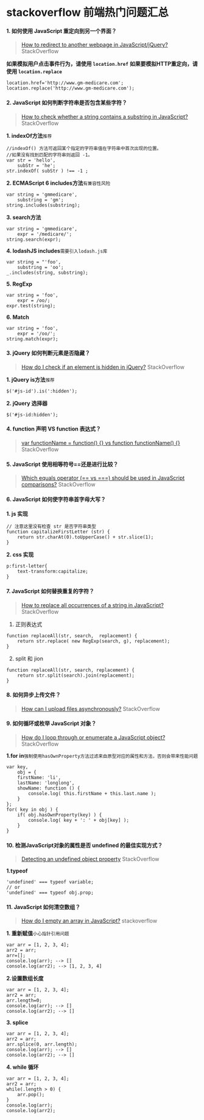 # stackoverflow 前端热门问题汇总

#### 1. 如何使用 JavaScript 重定向到另一个界面？

>[How to redirect to another webpage in JavaScript/jQuery?](https://stackoverflow.com/questions/503093/how-to-redirect-to-another-webpage-in-javascript-jquery)
> StackOverflow

**如果模拟用户点击事件行为，请使用  `location.href`** 
**如果要模拟HTTP重定向，请使用 `location.replace`** 

```
location.href='http://www.gm-medicare.com';
location.replace('http://www.gm-medicare.com');
```

#### 2. JavaScript 如何判断字符串是否包含某些字符？

>[How to check whether a string contains a substring in JavaScript?](https://stackoverflow.com/questions/1789945/how-to-check-whether-a-string-contains-a-substring-in-javascript)
>StackOverflow

**1. indexOf方法**`推荐` 
```
//indexOf() 方法可返回某个指定的字符串值在字符串中首次出现的位置。
//如果没有找到匹配的字符串则返回 -1。
var str = 'hello',
	subStr = 'he';
str.indexOf( subStr ) !== -1 ;
```
**2. ECMAScript 6 includes方法**`有兼容性风险` 
```
var string = 'gmmedicare',
    substring = 'gm';
string.includes(substring);
```
**3. search方法** 
```
var string = 'gmmedicare',
    expr = '/medicare/';
string.search(expr);
```
**4. lodashJS includes**`需要引入lodash.js库`
```
var string = "'foo',
    substring = 'oo';
_.includes(string, substring);
```
**5. RegExp**
```
var string = 'foo',
    expr = /oo/;  
expr.test(string);
```
**6. Match**
```
var string = 'foo',
    expr = '/oo/';
string.match(expr);
```
#### 3. jQuery 如何判断元素是否隐藏？

> [How do I check if an element is hidden in jQuery?](https://stackoverflow.com/questions/178325/how-do-i-check-if-an-element-is-hidden-in-jquery)
> StackOverflow

**1.  jQuery is方法**`推荐`
```
$('#js-id').is(':hidden');
```
**2.  jQuery 选择器**
```
$('#js-id:hidden');
```
#### 4. function 声明 VS function 表达式？

> [var functionName = function() {} vs function functionName() {}](https://stackoverflow.com/questions/336859/var-functionname-function-vs-function-functionname)
> StackOverflow

#### 5. JavaScript 使用相等符号==还是进行比较？

> [Which equals operator (== vs ===) should be used in JavaScript comparisons?](https://stackoverflow.com/questions/359494/which-equals-operator-vs-should-be-used-in-javascript-comparisons)
> StackOverflow

#### 6. JavaScript 如何使字符串首字母大写？

**1. js 实现**

```
// 注意这里没有检查 str 是否字符串类型
function capitalizeFirstLetter (str) {
	return str.charAt(0).toUpperCase() + str.slice(1);
}
```
**2. css 实现**

```
p:first-letter{
	text-transform:capitalize;
}
```

#### 7. JavaScript 如何替换重复的字符？

> [How to replace all occurrences of a string in JavaScript?](https://stackoverflow.com/questions/1144783/how-to-replace-all-occurrences-of-a-string-in-javascript)
> StackOverflow

1. 正则表达式

```
function replaceAll(str, search,  replacement) {
	return str.replace( new RegExp(search, g), replacement); 
}
```
2. split 和 jion 
```
function replaceAll(str, search, replacement) {
	return str.split(search).join(replacement); 
}
```
#### 8. 如何异步上传文件？

> [How can I upload files asynchronously?](https://stackoverflow.com/questions/166221/how-can-i-upload-files-asynchronously)
> StackOverflow

#### 9. 如何循环或枚举 JavaScript 对象？

> [How do I loop through or enumerate a JavaScript object?](https://stackoverflow.com/questions/684672/how-do-i-loop-through-or-enumerate-a-javascript-object)
> StackOverflow

**1.for in**`强制使用hasOwnProperty方法过滤来自原型对应的属性和方法，否则会带来性能问题`
```
var key,
    obj = {
	firstName: 'li',
	lastName: 'longlong',
	showName: function () {
		console.log( this.firstName + this.last.name );
	}	
};
for( key in obj ) {
	if( obj.hasOwnProperty(key) ) {
		console.log( key + ': ' + obj[key] );
	}
}
```
#### 10. 检测JavaScript对象的属性是否 undefined 的最佳实现方式？

> [Detecting an undefined object property](https://stackoverflow.com/questions/27509/detecting-an-undefined-object-property)
> StackOverflow


**1.typeof**

```
'undefined' === typeof variable;
// or 
'undefined' === typeof obj.prop;
```
#### 11. JavaScript 如何清空数组？

> [How do I empty an array in JavaScript?](https://stackoverflow.com/questions/1232040/how-do-i-empty-an-array-in-javascript?rq=1)
>stackoverflow

**1. 重新赋值**`小心指针引用问题`
```
var arr = [1, 2, 3, 4];
arr2 = arr;
arr=[];
console.log(arr); --> []
console.log(arr2); --> [1, 2, 3, 4]
```
**2.设置数组长度**
```
var arr = [1, 2, 3, 4];
arr2 = arr;
arr.length=0;
console.log(arr); --> []
console.log(arr2); --> []
```
**3. splice**
```
var arr = [1, 2, 3, 4];
arr2 = arr;
arr.splice(0, arr.length);
console.log(arr); --> []
console.log(arr2); --> []
```
**4. while 循环**
```
var arr = [1, 2, 3, 4];
arr2 = arr;
while(.length > 0) {
    arr.pop();
}
console.log(arr);
console.log(arr2);
```
